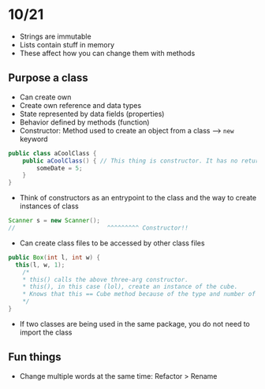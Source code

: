 # 10/21
- Strings are immutable
- Lists contain stuff in memory
- These affect how you can change them with methods

## Purpose a class
- Can create own
- Create own reference and data types
- State represented by data fields (properties)
- Behavior defined by methods (function)
- Constructor: Method used to create an object from a class --> `new` keyword
```java
public class aCoolClass {
	public aCoolClass() { // This thing is constructor. It has no return type and has the same name as the class 
		someDate = 5;
	}
}
```
- Think of constructors as an entrypoint to the class and the way to create instances of class
```java
Scanner s = new Scanner();
//							^^^^^^^^^ Constructor!!
```
- Can create class files to be accessed by other class files
```java
public Box(int l, int w) {
  this(l, w, 1); 
	/* 
	* this() calls the above three-arg constructor. 
	* this(), in this case (lol), create an instance of the cube.
	* Knows that this == Cube method because of the type and number of parameters
	*/
}
```
- If two classes are being used in the same package, you do not need to import the class

## Fun things
- Change multiple words at the same time: Refactor > Rename 
